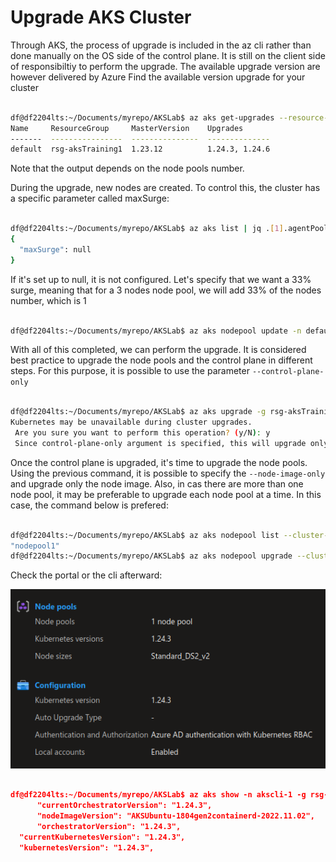 # Upgrade AKS Cluster

Through AKS, the process of upgrade is included in the az cli rather than done manually on the OS side of the control plane.
It is still on the client side of responsibiltiy to perform the upgrade. The available upgrade version are however delivered by Azure
Find the available version upgrade for your cluster

```bash

df@df2204lts:~/Documents/myrepo/AKSLab$ az aks get-upgrades --resource-group rsg-aksTraining1 --name akscli-1 --output table
Name     ResourceGroup     MasterVersion    Upgrades
-------  ----------------  ---------------  --------------
default  rsg-aksTraining1  1.23.12          1.24.3, 1.24.6
```

Note that the output depends on the node pools number.

During the upgrade, new nodes are created. To control this, the cluster has a specific parameter called maxSurge:

```bash

df@df2204lts:~/Documents/myrepo/AKSLab$ az aks list | jq .[1].agentPoolProfiles[0].upgradeSettings
{
  "maxSurge": null
}

```

If it's set up to null, it is not configured. Let's specify that we want a 33% surge, meaning that for a 3 nodes node pool, we will add 33% of the nodes number, which is 1

```bash

df@df2204lts:~/Documents/myrepo/AKSLab$ az aks nodepool update -n default -g rsg-aksTraining1 --cluster-name akscli-1 --max-surge 33%


```

With all of this completed, we can perform the upgrade.
It is considered best practice to upgrade the node pools and the control plane in different steps. For this purpose, it is possible to use the parameter `--control-plane-only`

```bash

df@df2204lts:~/Documents/myrepo/AKSLab$ az aks upgrade -g rsg-aksTraining1 -n akscli-1 --kubernetes-version 1.24.3 --control-plane-only
Kubernetes may be unavailable during cluster upgrades.
 Are you sure you want to perform this operation? (y/N): y 
 Since control-plane-only argument is specified, this will upgrade only the control plane to 1.24.3. Node pool will not change. Continue? (y/N): y

```

Once the control plane is upgraded, it's time to upgrade the node pools. 
Using the previous command, it is possible to specify the `--node-image-only` and upgrade only the node image.
Also, in cas there are more than one node pool, it may be preferable to upgrade each node pool at a time.
In this case, the command below is prefered:

```bash

df@df2204lts:~/Documents/myrepo/AKSLab$ az aks nodepool list --cluster-name akscli-1 --resource-group rsg-akstraining1 | jq .[].name
"nodepool1"
df@df2204lts:~/Documents/myrepo/AKSLab$ az aks nodepool upgrade --cluster-name akscli-1 --name nodepool1 --resource-group rsg-aksTraining1 --kubernetes-version 1.24.3

```

Check the portal or the cli afterward:

![Illustration 1](./Img/aksupgrade001.png) 

```json

df@df2204lts:~/Documents/myrepo/AKSLab$ az aks show -n akscli-1 -g rsg-aksTraining1 | grep -i version
      "currentOrchestratorVersion": "1.24.3",
      "nodeImageVersion": "AKSUbuntu-1804gen2containerd-2022.11.02",
      "orchestratorVersion": "1.24.3",
  "currentKubernetesVersion": "1.24.3",
  "kubernetesVersion": "1.24.3",

```

